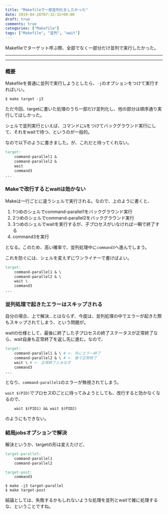 ```yaml
---
title: "Makefileで一部並列化をしたかった"
date: 2019-04-26T07:32:32+09:00
draft: true
comments: true
categories: ["Makefile"]
tags: ["Makefile", "並列", "wait"]
---
```


Makefileでターゲット呼ぶ際、全部でなく一部分だけ並列で実行したかった。

 <!--more-->

---

---

### 概要

Makefileを普通に並列で実行しようとしたら、`-j`のオプションをつけて実行すればいい。

```
$ make target -j3
```

ただ今回、targetに書いた処理のうち一部だけ並列化し、他の部分は順序通り実行してほしかった。

シェルで並列実行といえば、コマンドに`&`をつけてバックグラウンド実行にして、それをwaitで待つ、というのが一般的。

なので以下のように書きました。が、これだと待ってくれない。

```Makefile
target:
    command-parallel1 &
    command-parallel2 &
    wait
    command3
...
```

### Makeで改行するとwaitは効かない

Makeは一行ごとに違うシェルで実行される。なので、上のように書くと、

1. 1つめのシェルでcommand-parallel1をバックグラウンド実行
2. 2つめのシェルでcommand-parallel2をバックグラウンド実行
3. 3つめのシェルでwaitを実行するが、子プロセスがいなければ一瞬で終了する
4. command3を実行

となる。このため、高い確率で、並列処理中に`command3`へ進んでしまう。

これを防ぐには、シェルを変えずにワンライナーで書けばよい。

```Makefile
target:
    command-parallel1 & \
    command-parallel2 & \
    wait \
    command3
...
```

### 並列処理で起きたエラーはスキップされる

自分の場合、上で解決…とはならず、今度は、並列処理の中でエラーが起きた際もスキップされてしまう、という問題が。

waitの仕様として、最後に終了した子プロセスの終了ステータスが正常終了なら、wait自身も正常終了を返し先に進む。なので、

```Makefile
target:
    command-parallel1 & \ # <- 先にエラー終了
    command-parallel2 & \ # <- 後で正常終了
    wait \ # <- 正常終了とみなす
    command3
...
```

となり、`command-parallel1`のエラーが無視されてしまう。

`wait $(PID)`でプロセスIDごとに待ってみようとしても、改行すると効かなくなるので、

```
    wait $(PID1) && wait $(PID2)
```

のようにもできない。

### 結局jobsオプションで解決

解決というか、targetの形は変えたけど、

```Makefile
target-parallel:
    command-parallel1
    command-parallel2

target-post:
    command3
```

```
$ make -j3 target-parallel
$ make target-post
```

結論としては、失敗するかもしれないような処理を並列とwaitで雑に処理するな、ということですね。